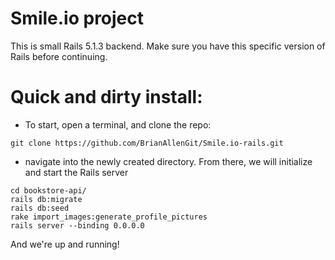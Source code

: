 # Smile.io project

This is small Rails 5.1.3 backend. Make sure you have this specific version of Rails before continuing.


# Quick and dirty install:
   - To start, open a terminal, and clone the repo:
 ```
git clone https://github.com/BrianAllenGit/Smile.io-rails.git
```
  - navigate into the newly created directory. From there, we will initialize and start the Rails server
```
cd bookstore-api/
rails db:migrate
rails db:seed
rake import_images:generate_profile_pictures
rails server --binding 0.0.0.0
```
And we're up and running!
